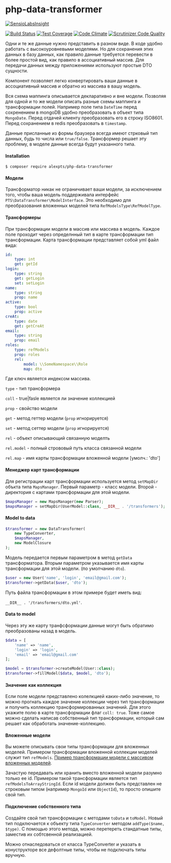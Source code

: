 # php-data-transformer

[![SensioLabsInsight](https://insight.sensiolabs.com/projects/de0407d9-12fe-4d3d-a688-9b29b10a0e46/big.png)](https://insight.sensiolabs.com/projects/de0407d9-12fe-4d3d-a688-9b29b10a0e46)

[![Build Status](https://travis-ci.org/alexpts/php-data-transformer.svg?branch=master)](https://travis-ci.org/alexpts/php-data-transformer)
[![Test Coverage](https://codeclimate.com/github/alexpts/php-data-transformer/badges/coverage.svg)](https://codeclimate.com/github/alexpts/php-data-transformer/coverage)
[![Code Climate](https://codeclimate.com/github/alexpts/php-data-transformer/badges/gpa.svg)](https://codeclimate.com/github/alexpts/php-data-transformer)
[![Scrutinizer Code Quality](https://scrutinizer-ci.com/g/alexpts/php-data-transformer/badges/quality-score.png?b=master)](https://scrutinizer-ci.com/g/alexpts/php-data-transformer/?branch=master)


Одни и те же данные нужно представить в разном виде. В коде удобно работать с высокоуровневыми моделями. Но для сохранения этих данных в базу данных, как правило данные требуется перевести в более простой вид, как правило в ассоциативный массив. Для передачи данных между приложениями используют простые DTO сущности.

Компонент позволяет легко конвертировать ваши данные в ассоциативный массив и обратно из массива в вашу модель.

Вся схема маппинга описывается декларативно и вне модели. Позволяя для одной и то же модели описать разные схемы маппинга и трансформации полей. Например поле типа `DateTime` перед сохренением в mongoDB удобно преобразовать в объект типа `MongoDate`. Перед отдачей клиенту преобразовать его в строку ISO8601. Перед сохранением в redis преобразовать в `timestamp`.

Данные присланные из формы браузера всегда имеют стрковый тип данных, будь то числа или `true/false`. Трансформер решает эту проблему, в моделе данные всегда будут указанного типа.

#### Installation

```$ composer require alexpts/php-data-transformer```

#### Модели
Трансформатор никак не ограничивает ваши модели, за исключением того, чтобы ваша модель поддерживала интерфейс `PTS\DataTransformer\ModelInterface`. Это необходимо для преобразования вложенных моделей типа `RefModelsType\RefModelType`.

#### Трансформеры
При трансформации модели в массив или массива в модель. Каждое поле проходит через определнный тип в карте трансформации тип трансформации.
Карта трансформации представляет собой yml файл вида:
```yml
id:
    type: int
    get: getId
login:
    type: string
    get: getLogin
    set: setLogin
name:
    type: string
    prop: name
active:
    type: bool
    prop: active
creAt:
    type: date
    get: getCreAt
email:
    type: string
    prop: email
roles:
    type: refModels
    prop: roles
    rel:
        model: \\SomeNamespace\\Role
        map: dto
```

Где ключ является индексом массива. 

`type` - тип трансформера

`coll` - true|fasle является ли значение коллекцией

`prop` - свойство модели

`get` - метод геттер модели (`prop` игнорируется)

`set` - метод сеттер модели (`prop` игнорируется)

`rel` - объект описывающий связанную моделть
	
`rel.model` - полный стрововый путь класса связанной модели

`rel.map` - имя карты трансформации вложенной модели [умолч.: 'dto']


#### Менеджер карт трансформации
Для регистрации карт трансформации используется метод `setMapDir` объкта типа `MapsManager`.
Первый параметр - класс модели. Второй - директория с картами трансформации для этой модели. 

```php
$mapsManager = new MapsManager(new Parser);
$mapsManager = setMapDir(UserModel::class, __DIR__ . '/transformers');
```

#### Model to data

```php
$transformer = new DataTransformer(
	new TypeConverter,
	$mapsManager,
	new ModelClosure
);
```

Модель передается первым параметром в метод `getData` трансформатора. Вторым параметром указывается имя карты трансформации для этой модели. (по умолчанию `dto`).

```php
$user = new User('name', 'login', 'email@gmail.com');
$transformer->getData($user, 'dto');
```

Путь файла трансформации в этом примере будет иметь вид:

`__DIR__ . '/transformers/dto.yml'`.


#### Data to model
Через эту же карту транфсформации данные могут быть обратимо преобразованы назад в модель.
```php
$data = [
	'name' => 'name',
	'login' => 'login',
	'email' => 'email@gmail.com'
];

$model = $transformer->createModel(User::class);
$transformer->fillModel($data, $model, 'dto');
```

#### Значение как коллекция
Если поле модели представлено колелкцией каких-либо значение, то можно прогнать каждое значение коллекции через тип трансформации и получить коллекцию трансформированных значений. Для этого укажите полю в карте трансформации флаг `coll: true`. Тоже самое можно сделать написав собственный тип трансформации, который сам решает как обработать значение-коллекцию.

#### Вложенные модели
Вы можете описывать свои типы трансформации для вложенных моделей. Примером трансформации вложенной коллекции моделей служит тип `refModels`. [Пример трансформации модели с массивом вложенных моделей](https://github.com/alexpts/php-data-transformer/blob/master/example/refs/demo1.php).

Зачастую передавать или хранить вместо вложенной модели разумно только ее id. Примером такой трансформации является тип `refModelsToArrayStringId`. Если id модели должен быть представлен не строковым типом (например `MongoId` или `ObjectId`), то просто опишите свой тип.

#### Подключение собственного типа
Создайте свой тип трансформации с методами `toData` и `toModel`. Новый тип подключается к объекту типа `TypeConverter` методом `addType($name, $type)`. С помощью этого метода, можно перетереть стандатные типы, заместив их собтсвенной реализацией.

Можно отнаследоваться от класса TypeConverter и указать в конуструкторе все дефолтные типы, чтобы не подключать типы вручную.
